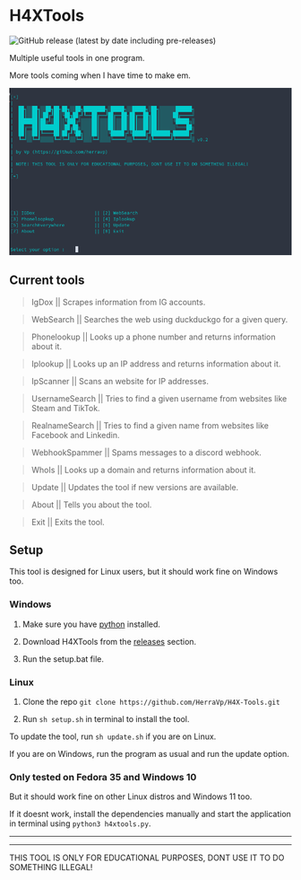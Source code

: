 # H4XTools
![GitHub release (latest by date including pre-releases)](https://img.shields.io/github/v/release/herravp/H4X-Tools?include_prereleases&label=Version)

Multiple useful tools in one program.

More tools coming when I have time to make em.


![](img/gui-v0.2.png)

## Current tools
>IgDox || Scrapes information from IG accounts.

>WebSearch || Searches the web using duckduckgo for a given query.

>Phonelookup || Looks up a phone number and returns information about it.

>Iplookup || Looks up an IP address and returns information about it.

>IpScanner || Scans an website for IP addresses.

>UsernameSearch || Tries to find a given username from websites like Steam and TikTok.

>RealnameSearch || Tries to find a given name from websites like Facebook and Linkedin.

>WebhookSpammer || Spams messages to a discord webhook.

>WhoIs || Looks up a domain and returns information about it.

>Update || Updates the tool if new versions are available.

>About || Tells you about the tool.

>Exit || Exits the tool.

## Setup
This tool is designed for Linux users, but it should work fine on Windows too.

### Windows
1. Make sure you have [python](https://www.python.org/downloads/) installed.

2. Download H4XTools from the [releases](https://github.com/HerraVp/H4X-Tools/releases) section.

3. Run the setup.bat file.

### Linux
1. Clone the repo `git clone https://github.com/HerraVp/H4X-Tools.git`

2. Run `sh setup.sh` in terminal to install the tool.

To update the tool, run `sh update.sh` if you are on Linux.

If you are on Windows, run the program as usual and run the update option.

### Only tested on Fedora 35 and Windows 10
But it should work fine on other Linux distros and Windows 11 too.

If it doesnt work, install the dependencies manually and start the application in terminal using `python3 h4xtools.py`.

-------------------------------------------
-------------------------------------------
THIS TOOL IS ONLY FOR EDUCATIONAL PURPOSES, DONT USE IT TO DO SOMETHING ILLEGAL!
